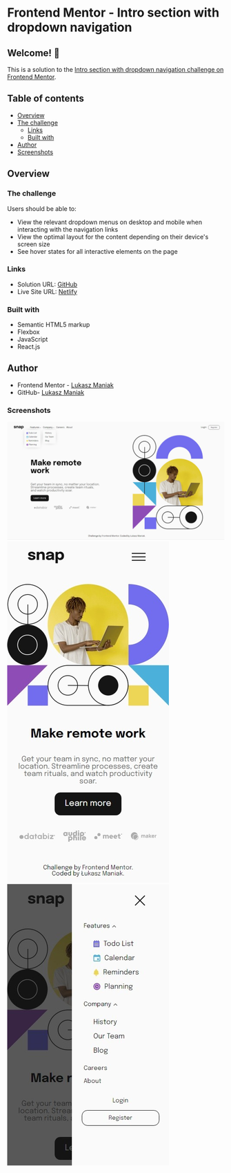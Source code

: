 # Frontend Mentor - Intro section with dropdown navigation

## Welcome! 👋

This is a solution to the [Intro section with dropdown navigation challenge on Frontend Mentor](https://www.frontendmentor.io/challenges/intro-section-with-dropdown-navigation-ryaPetHE5).

## Table of contents

- [Overview](#overview)
- [The challenge](#the-challenge)
  - [Links](#links)
  - [Built with](#built-with)
- [Author](#author)
- [Screenshots](#screenshot)

## Overview

### The challenge

Users should be able to:

- View the relevant dropdown menus on desktop and mobile when interacting with the navigation links
- View the optimal layout for the content depending on their device's screen size
- See hover states for all interactive elements on the page

### Links

- Solution URL: [GitHub](https://github.com/LukaszManiak/Frontend-Mentor-Intro-section)
- Live Site URL: [Netlify](https://lucas-introsection.netlify.app/)

### Built with

- Semantic HTML5 markup
- Flexbox
- JavaScript
- React.js

## Author

- Frontend Mentor - [Lukasz Maniak](https://www.frontendmentor.io/profile/Mejniak)
- GitHub- [Lukasz Maniak](https://github.com/LukaszManiak)

### Screenshots

![Screenshot 1](/screenshots/screen.jpeg?raw=true "Screenshot 1 (desktop)")
![Screenshot 2](/screenshots/screen2.jpeg?raw=true "Screenshot 2 (mobile)")
![Screenshot 4](/screenshots/screen3.jpeg?raw=true "Screenshot 3")
